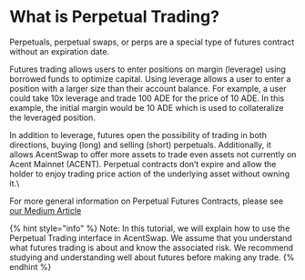 # What is Perpetual Trading?

Perpetuals, perpetual swaps, or perps are a special type of futures contract without an expiration date.

Futures trading allows users to enter positions on margin (leverage) using borrowed funds to optimize capital. Using leverage allows a user to enter a position with a larger size than their account balance. For example, a user could take 10x leverage and trade 100 ADE for the price of 10 ADE. In this example, the initial margin would be 10 ADE which is used to collateralize the leveraged position.&#x20;

In addition to leverage, futures open the possibility of trading in both directions, buying (long) and selling (short) perpetuals. Additionally, it allows AcentSwap to offer more assets to trade even assets not currently on Acent Mainnet (ACENT). Perpetual contracts don’t expire and allow the holder to enjoy trading price action of the underlying asset without owning it.\


For more general information on Perpetual Futures Contracts, please see [our Medium Article](https://medium.com/pancakeswap/launching-perpetual-trading-on-pancakeswap-a-partnership-with-apollox-b3670d4e19d4)&#x20;



{% hint style="info" %}
Note: In this tutorial, we will explain how to use the Perpetual Trading interface in AcentSwap. We assume that you understand what futures trading is about and know the associated risk. We recommend studying and understanding well about futures before making any trade.
{% endhint %}

